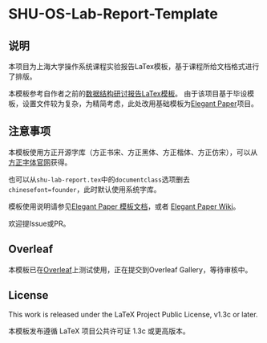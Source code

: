 <!-- Author: Luminol Chen -->
<!-- Email: luminol.chen@gmail.com -->

# SHU-OS-Lab-Report-Template

## 说明

本项目为上海大学操作系统课程实验报告LaTex模板，基于课程所给文档格式进行了排版。

本模板参考自作者之前的[数据结构研讨报告LaTex模板](https://github.com/LuminolT/SHU-DS-LaTex-Template)。
由于该项目基于毕设模板，设置文件较为复杂，为精简考虑，此处改用基础模板为[Elegant Paper](https://github.com/ElegantLaTeX/ElegantPaper)项目。

## 注意事项

本模板使用方正开源字库（方正书宋、方正黑体、方正楷体、方正仿宋），可以从[方正字体官网](http://www.foundertype.com/)获得。

也可以从`shu-lab-report.tex`中的`documentclass`选项删去`chinesefont=founder`，此时默认使用系统字库。

模板使用说明请参见[Elegant Paper 模板文档](https://github.com/ElegantLaTeX/ElegantPaper/releases)，或者 [Elegant Paper Wiki](https://github.com/ElegantLaTeX/ElegantPaper/wiki)。

欢迎提Issue或PR。

## Overleaf

本模板已在[Overleaf](https://www.overleaf.com/project)上测试使用，正在提交到Overleaf Gallery，等待审核中。

## License

This work is released under the LaTeX Project Public License, v1.3c or later. 

本模板发布遵循 LaTeX 项目公共许可证 1.3c 或更高版本。 
